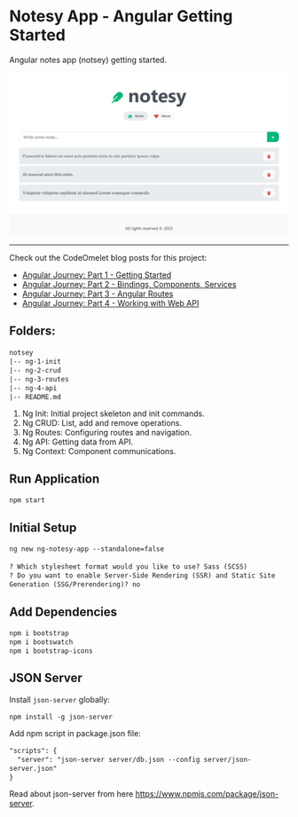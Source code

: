 # Notesy App - Angular Getting Started

Angular notes app (notsey) getting started.

![](https://raw.githubusercontent.com/ZakiMohammed/react-notsey-app/master/banner.png)

___

Check out the CodeOmelet blog posts for this project:

- [Angular Journey: Part 1 - Getting Started](https://codeomelet.com/posts/ng-journey-part-1-getting-started)
- [Angular Journey: Part 2 - Bindings, Components, Services](https://codeomelet.com/posts/ng-journey-part-2-bindings-components-services)
- [Angular Journey: Part 3 - Angular Routes](https://codeomelet.com/posts/ng-journey-part-3-angular-routes)
- [Angular Journey: Part 4 - Working with Web API](https://codeomelet.com/posts/ng-journey-part-4-working-with-web-api)

## Folders:

```
notsey
|-- ng-1-init
|-- ng-2-crud
|-- ng-3-routes
|-- ng-4-api
|-- README.md
```

1. Ng Init: Initial project skeleton and init commands.
2. Ng CRUD: List, add and remove operations.
3. Ng Routes: Configuring routes and navigation.
4. Ng API: Getting data from API.
5. Ng Context: Component communications.

## Run Application
```
npm start
```

## Initial Setup

```
ng new ng-notesy-app --standalone=false

? Which stylesheet format would you like to use? Sass (SCSS)
? Do you want to enable Server-Side Rendering (SSR) and Static Site Generation (SSG/Prerendering)? no
```

## Add Dependencies

```
npm i bootstrap
npm i bootswatch
npm i bootstrap-icons
```

## JSON Server

Install `json-server` globally:

```
npm install -g json-server
```

Add npm script in package.json file:

```
"scripts": {
  "server": "json-server server/db.json --config server/json-server.json"
}
```

Read about json-server from here https://www.npmjs.com/package/json-server.
